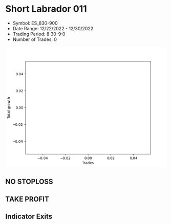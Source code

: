 # Short Labrador 011 
- Symbol: ES_830-900
- Date Range: 12/22/2022 - 12/30/2022
- Trading Period: 8:30-9:0
- Number of Trades: 0

![Plot](ShortLabrador011ES_830-900.png)
## NO STOPLOSS














## TAKE PROFIT











## Indicator Exits

